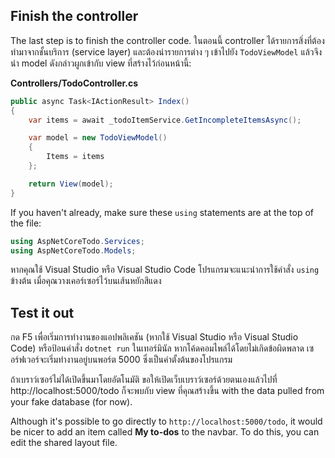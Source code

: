 ## Finish the controller
The last step is to finish the controller code. ในตอนนี้ controller ได้รายการสิ่งที่ต้องทำมาจากชั้นบริการ (service layer) และต้องนำรายการต่าง ๆ เข้าไปยัง `TodoViewModel` แล้วจึงนำ model ดังกล่าวผูกเข้ากับ view ที่สร้างไว้ก่อนหน้านี้:

**Controllers/TodoController.cs**

```csharp
public async Task<IActionResult> Index()
{
    var items = await _todoItemService.GetIncompleteItemsAsync();

    var model = new TodoViewModel()
    {
        Items = items
    };

    return View(model);
}
```

If you haven't already, make sure these `using` statements are at the top of the file:

```csharp
using AspNetCoreTodo.Services;
using AspNetCoreTodo.Models;
```

หากคุณใช้ Visual Studio หรือ Visual Studio Code โปรแกรมจะแนะนำการใช้คำสั่ง `using` ข้างต้น เมื่อคุณวางเคอร์เซอร์ไว้บนเส้นหยักสีแดง

## Test it out
กด F5 เพื่อเริ่มการทำงานของแอปพลิเคชัน (หากใช้ Visual Studio หรือ Visual Studio Code) หรือป้อนคำสั่ง `dotnet run` ในเทอร์มินัล หากโค้ดคอมไพล์ได้โดยไม่เกิดข้อผิดพลาด เซอร์ฟเวอร์จะเริ่มทำงานอยู่บนพอร์ต 5000 ซึ่งเป็นค่าตั้งต้นของโปรแกรม

ถ้าเบราว์เซอร์ไม่ได้เปิดขึ้นมาโดยอัตโนมัติ ขอให้เปิดเว็บเบราว์เซอร์ด้วยตนเองแล้วไปที่ http://localhost:5000/todo ก็จะพบกับ view ที่คุณสร้างขึ้น with the data pulled from your fake database (for now).

Although it's possible to go directly to `http://localhost:5000/todo`, it would be nicer to add an item called **My to-dos** to the navbar. To do this, you can edit the shared layout file.
